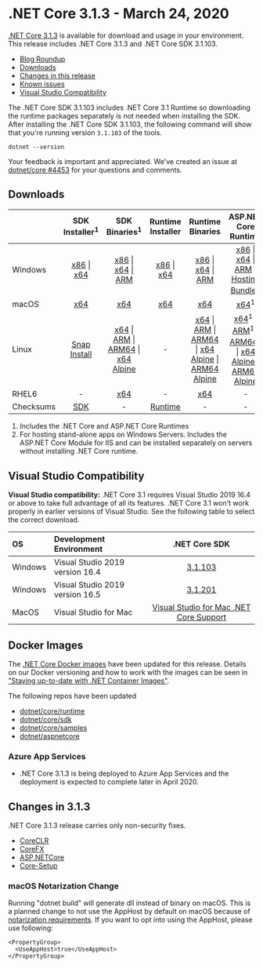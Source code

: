 # .NET Core 3.1.3 - March 24, 2020

[.NET Core 3.1.3](https://dotnet.microsoft.com/download/dotnet/3.1) is available for download and usage in your environment. This release includes .NET Core 3.1.3 and .NET Core SDK 3.1.103.

* [Blog Roundup][dotnet-blog]
* [Downloads](https://dotnet.microsoft.com/download/dotnet/3.1)
* [Changes in this release](#changes-in-313)
* [Known issues](../3.1-known-issues.md)
* [Visual Studio Compatibility](#visual-studio-compatibility)

The .NET Core SDK 3.1.103 includes .NET Core 3.1 Runtime so downloading the runtime packages separately is not needed when installing the SDK. After installing the .NET Core SDK 3.1.103, the following command will show that you're running version `3.1.103` of the tools.

`dotnet --version`

Your feedback is important and appreciated. We've created an issue at [dotnet/core #4453](https://github.com/dotnet/core/issues/4453) for your questions and comments.

## Downloads

|           | SDK Installer<sup>1</sup>                        | SDK Binaries<sup>1</sup>                 | Runtime Installer                                        | Runtime Binaries                                 | ASP.NET Core Runtime           | Windows Desktop Runtime           |
| --------- | :------------------------------------------:     | :----------------------:                 | :---------------------------:                            | :-------------------------:                      | :-----------------:            |:-----------------:            |
| Windows   | [x86][dotnet-sdk-win-x86.exe] \| [x64][dotnet-sdk-win-x64.exe] | [x86][dotnet-sdk-win-x86.zip] \| [x64][dotnet-sdk-win-x64.zip] \| [ARM][dotnet-sdk-win-arm.zip] | [x86][dotnet-runtime-win-x86.exe] \| [x64][dotnet-runtime-win-x64.exe] | [x86][dotnet-runtime-win-x86.zip] \| [x64][dotnet-runtime-win-x64.zip] \| [ARM][dotnet-runtime-win-arm.zip]  | [x86][aspnetcore-runtime-win-x86.exe] \| [x64][aspnetcore-runtime-win-x64.exe] \| [ARM][aspnetcore-runtime-win-arm.zip] \|<br/> [Hosting Bundle][dotnet-hosting-win.exe]<sup>2</sup> | [x86][windowsdesktop-runtime-win-x86.exe] \| [x64][windowsdesktop-runtime-win-x64.exe] |
| macOS     | [x64][dotnet-sdk-osx-x64.pkg]  | [x64][dotnet-sdk-osx-x64.tar.gz]     | [x64][dotnet-runtime-osx-x64.pkg] | [x64][dotnet-runtime-osx-x64.tar.gz] | [x64][aspnetcore-runtime-osx-x64.tar.gz]<sup>1</sup> | - |
| Linux     |  [Snap Install][snap-install]  | [x64][dotnet-sdk-linux-x64.tar.gz] \| [ARM][dotnet-sdk-linux-arm.tar.gz] \| [ARM64][dotnet-sdk-linux-arm64.tar.gz] \| [x64 Alpine][dotnet-sdk-linux-musl-x64.tar.gz] | - | [x64][dotnet-runtime-linux-x64.tar.gz] \| [ARM][dotnet-runtime-linux-arm.tar.gz] \| [ARM64][dotnet-runtime-linux-arm64.tar.gz] \| [x64 Alpine][dotnet-runtime-linux-musl-x64.tar.gz] \|  [ARM64 Alpine][dotnet-runtime-linux-musl-arm64.tar.gz]  | [x64][aspnetcore-runtime-linux-x64.tar.gz]<sup>1</sup>  \| [ARM][aspnetcore-runtime-linux-arm.tar.gz]<sup>1</sup> \| [ARM64][aspnetcore-runtime-linux-arm64.tar.gz]<sup>1</sup> \| [x64 Alpine][aspnetcore-runtime-linux-musl-x64.tar.gz] \| [ARM64 Alpine][aspnetcore-runtime-linux-musl-arm64.tar.gz] | - |
| RHEL6     | -                                                | [x64][dotnet-sdk-rhel.6-x64.tar.gz]                    | -                                                        | [x64][dotnet-runtime-rhel.6-x64.tar.gz] | - |
| Checksums | [SDK][checksums-sdk]                             | -                                        | [Runtime][checksums-runtime]                             | - | - | - |

1. Includes the .NET Core and ASP.NET Core Runtimes
2. For hosting stand-alone apps on Windows Servers. Includes the ASP.NET Core Module for IIS and can be installed separately on servers without installing .NET Core runtime.

## Visual Studio Compatibility

**Visual Studio compatibility:** .NET Core 3.1 requires Visual Studio 2019 16.4 or above to take full advantage of all its features. .NET Core 3.1 won't work properly in earlier versions of Visual Studio. See the following table to select the correct download.

| OS | Development Environment | .NET Core SDK |
| :-- | :-- | :--: |
| Windows | Visual Studio 2019 version 16.4 | [3.1.103](#downloads) |
| Windows | Visual Studio 2019 version 16.5 | [3.1.201](3.1.201-download.md) |
| MacOS | Visual Studio for Mac | [Visual Studio for Mac .NET Core Support](https://learn.microsoft.com/visualstudio/mac/net-core-support) |

## Docker Images

The [.NET Core Docker images](https://hub.docker.com/r/microsoft/dotnet/) have been updated for this release. Details on our Docker versioning and how to work with the images can be seen in ["Staying up-to-date with .NET Container Images"](https://devblogs.microsoft.com/dotnet/staying-up-to-date-with-net-container-images/).

The following repos have been updated

* [dotnet/core/runtime](https://github.com/dotnet/dotnet-docker/blob/main/README.runtime.md)
* [dotnet/core/sdk](https://github.com/dotnet/dotnet-docker/blob/main/README.sdk.md)
* [dotnet/core/samples](https://github.com/dotnet/dotnet-docker/blob/main/README.samples.md)
* [dotnet/aspnetcore](https://github.com/dotnet/dotnet-docker/blob/main/README.aspnet.md)

### Azure App Services

* .NET Core 3.1.3 is being deployed to Azure App Services and the deployment is expected to complete later in April 2020.


## Changes in 3.1.3

.NET Core 3.1.3 release carries only non-security fixes.

* [CoreCLR](https://github.com/dotnet/coreclr/issues?utf8=%E2%9C%93&q=milestone%3A3.1.3+label%3Aservicing-approved)
* [CoreFX](https://github.com/dotnet/corefx/issues?utf8=%E2%9C%93&q=milestone%3A3.1.3+label%3Aservicing-approved)
* [ASP.NETCore](https://github.com/search?q=is%3Apr+label%3AServicing-approved+milestone%3A3.1.3+repo%3Adotnet%2Faspnetcore+repo%3Adotnet%2Fextensions+repo%3Adotnet%2Faspnetcore-tooling+repo%3Adotnet%2Fblazor+repo%3Adotnet%2Fefcore+repo%3Adotnet%2Fef6)
* [Core-Setup](https://github.com/dotnet/core-setup/issues?utf8=✓&q=milestone:3.1.3+label:servicing-approved)

### macOS Notarization Change
  Running "dotnet build" will generate dll instead of binary on macOS. This is a planned change to not use the AppHost by default on macOS because of [notarization requirements](https://learn.microsoft.com/dotnet/core/install/macos-notarization-issues). If you want to opt into using the AppHost, please use following:
```
<PropertyGroup>
  <UseAppHost>true</UseAppHost>
</PropertyGroup>
```

[blob-runtime]: https://dotnetcli.blob.core.windows.net/dotnet/Runtime/
[blob-sdk]: https://dotnetcli.blob.core.windows.net/dotnet/Sdk/
[release-notes]: https://github.com/dotnet/core/blob/main/release-notes/3.1/3.1.3/3.1.3.md
[snap-install]: 3.1.3-install-instructions.md

[checksums-runtime]: https://dotnetcli.blob.core.windows.net/dotnet/checksums/3.1.3-sha.txt
[checksums-sdk]: https://dotnetcli.blob.core.windows.net/dotnet/checksums/3.1.3-sha.txt

[linux-install]: https://learn.microsoft.com/dotnet/core/install/linux
[linux-setup]: https://github.com/dotnet/core/blob/main/Documentation/linux-setup.md

[dotnet-blog]: https://devblogs.microsoft.com/dotnet/net-core-march-2020/
[aspnet-blog]: https://devblogs.microsoft.com/aspnet/asp-net-core-updates-in-net-core-3-1/



[//]: # ( Runtime 3.1.3)
[dotnet-runtime-linux-arm.tar.gz]: https://download.visualstudio.microsoft.com/download/pr/c11e9248-404f-4e5b-bd99-175079419d6f/83902a43e06f9fb4e45a4c6a6d5afc0b/dotnet-runtime-3.1.3-linux-arm.tar.gz
[dotnet-runtime-linux-arm64.tar.gz]: https://download.visualstudio.microsoft.com/download/pr/aec14e02-5c01-4447-b3f4-fa205b7c0603/7beea31e0c9faa20f5d692537cde54a5/dotnet-runtime-3.1.3-linux-arm64.tar.gz
[dotnet-runtime-linux-musl-arm64.tar.gz]: https://download.visualstudio.microsoft.com/download/pr/93de0067-b54a-4fbe-ad70-4aa3b2fa675c/50387419d478163c7ecdc82d9769fd64/dotnet-runtime-3.1.3-linux-musl-arm64.tar.gz
[dotnet-runtime-linux-musl-x64.tar.gz]: https://download.visualstudio.microsoft.com/download/pr/1229b766-b66b-478e-b49d-59c46e21cad9/0e9a1cf3c56ef85c8fff20abc6db780c/dotnet-runtime-3.1.3-linux-musl-x64.tar.gz
[dotnet-runtime-linux-x64.tar.gz]: https://download.visualstudio.microsoft.com/download/pr/c1d419e7-4312-4464-b272-27bee7676560/22e7bb584ff56f3089c85d98b21c0445/dotnet-runtime-3.1.3-linux-x64.tar.gz
[dotnet-runtime-osx-x64.pkg]: https://download.visualstudio.microsoft.com/download/pr/482ac70d-c70d-4ec7-86d7-6842d20ca428/f7abefda6b8f210e77a3d25bf0433352/dotnet-runtime-3.1.3-osx-x64.pkg
[dotnet-runtime-osx-x64.tar.gz]: https://download.visualstudio.microsoft.com/download/pr/6adeeaf9-e591-4a3c-bc34-9cf3b7c60f9b/75826932f66a9afb6f6e2115ded1355b/dotnet-runtime-3.1.3-osx-x64.tar.gz
[dotnet-runtime-rhel.6-x64.tar.gz]: https://download.visualstudio.microsoft.com/download/pr/78ce7c46-80c4-49f5-9ac1-8a79a6ee694f/c4200e8f91358db114f5ae5cd09f5347/dotnet-runtime-3.1.3-rhel.6-x64.tar.gz
[dotnet-runtime-win-arm.zip]: https://download.visualstudio.microsoft.com/download/pr/5f7470b1-553c-4c8d-8ed7-9d16dad93407/9175abdac90de477bbd658db7c3fd2d3/dotnet-runtime-3.1.3-win-arm.zip
[dotnet-runtime-win-x64.exe]: https://download.visualstudio.microsoft.com/download/pr/945df1ae-989b-4909-9d40-6b93e34cfa94/91f6c347203ad24bed374bf692e3a379/dotnet-runtime-3.1.3-win-x64.exe
[dotnet-runtime-win-x64.zip]: https://download.visualstudio.microsoft.com/download/pr/f6387d06-5958-4935-ba28-183bb1f8ec7f/a9ccb4d10faec396135e6b967b7037da/dotnet-runtime-3.1.3-win-x64.zip
[dotnet-runtime-win-x86.exe]: https://download.visualstudio.microsoft.com/download/pr/9afebfd7-7719-4612-b15b-79b67b725b42/b93c5514f58eed2e66fc30d0e88aafcb/dotnet-runtime-3.1.3-win-x86.exe
[dotnet-runtime-win-x86.zip]: https://download.visualstudio.microsoft.com/download/pr/19b0ea97-68b0-49e7-8d77-5d87f703f3d6/81d7c9b2fb74070fcaa0bf0e087c5486/dotnet-runtime-3.1.3-win-x86.zip

[//]: # ( WindowsDesktop )
[windowsdesktop-runtime-win-x64.exe]: https://download.visualstudio.microsoft.com/download/pr/5954c748-86a1-4823-9e7d-d35f6039317a/169e82cbf6fdeb678c5558c5d0a83834/windowsdesktop-runtime-3.1.3-win-x64.exe
[windowsdesktop-runtime-win-x86.exe]: https://download.visualstudio.microsoft.com/download/pr/7cd5c874-5d11-4e72-81f0-4a005d956708/0eb310169770c893407169fc3abaac4f/windowsdesktop-runtime-3.1.3-win-x86.exe

[//]: # ( ASP 3.1.3)
[aspnetcore-runtime-linux-arm.tar.gz]: https://download.visualstudio.microsoft.com/download/pr/b68cde83-05c7-4421-ad9a-3e6f2cc53824/876dbfc9b4521d3ca89a226c6438ffc1/aspnetcore-runtime-3.1.3-linux-arm.tar.gz
[aspnetcore-runtime-linux-arm64.tar.gz]: https://download.visualstudio.microsoft.com/download/pr/d5c6e9d7-25b9-47ac-9d67-35ac65211ad3/c8f4ccd0dc02ca8229ba43ecbe84294b/aspnetcore-runtime-3.1.3-linux-arm64.tar.gz
[aspnetcore-runtime-linux-musl-arm64.tar.gz]: https://download.visualstudio.microsoft.com/download/pr/53bc7d99-4ce8-4885-845d-19834a1bb3d7/26d4e527943258427809e107364ee237/aspnetcore-runtime-3.1.3-linux-musl-arm64.tar.gz
[aspnetcore-runtime-linux-musl-x64.tar.gz]: https://download.visualstudio.microsoft.com/download/pr/cf913e5d-120b-4404-8b63-6dafb01ec1b1/14c903afa12dbca00ff1a2b11ef2c0ce/aspnetcore-runtime-3.1.3-linux-musl-x64.tar.gz
[aspnetcore-runtime-linux-x64.tar.gz]: https://download.visualstudio.microsoft.com/download/pr/7faca87b-7526-4dcd-ae23-4559d2c51ce3/7db1f314c733191ea43e1757e3b2583d/aspnetcore-runtime-3.1.3-linux-x64.tar.gz
[aspnetcore-runtime-osx-x64.tar.gz]: https://download.visualstudio.microsoft.com/download/pr/f2ad068a-1e52-4e46-baa9-8fc4d52bb797/ee2c76d98fc124cfd6214030529412bc/aspnetcore-runtime-3.1.3-osx-x64.tar.gz
[aspnetcore-runtime-win-arm.zip]: https://download.visualstudio.microsoft.com/download/pr/5df1edd1-4cf7-4b70-9f41-6196e655b53b/d5ce4462d55bcf74e3cf4fcc3984d4a5/aspnetcore-runtime-3.1.3-win-arm.zip
[aspnetcore-runtime-win-x64.exe]: https://download.visualstudio.microsoft.com/download/pr/4b970ea4-cae6-4e36-a0a1-86a7efa9958e/0633df1e7f959795278c0c55afc2daa3/aspnetcore-runtime-3.1.3-win-x64.exe
[aspnetcore-runtime-win-x64.zip]: https://download.visualstudio.microsoft.com/download/pr/e47eda4e-2956-491a-a4c7-0ffa27b31be0/eb828ea191c5cc1c31be9f4dbbf32dec/aspnetcore-runtime-3.1.3-win-x64.zip
[aspnetcore-runtime-win-x86.exe]: https://download.visualstudio.microsoft.com/download/pr/afec5ced-6298-4e54-add1-1d2e02d950f9/3a8064ac78eaf651c0030e8a96d4bd83/aspnetcore-runtime-3.1.3-win-x86.exe
[aspnetcore-runtime-win-x86.zip]: https://download.visualstudio.microsoft.com/download/pr/8741b459-2cdd-4fe5-b602-5dca5879a5f6/edef22b74f4ad080562d8be833a00efc/aspnetcore-runtime-3.1.3-win-x86.zip
[dotnet-hosting-win.exe]: https://download.visualstudio.microsoft.com/download/pr/ff658e5a-c017-4a63-9ffe-e53865963848/15875eef1f0b8e25974846e4a4518135/dotnet-hosting-3.1.3-win.exe

[//]: # ( SDK 3.1.103 )
[dotnet-sdk-linux-arm.tar.gz]: https://download.visualstudio.microsoft.com/download/pr/7eb8b77b-e7e9-44ea-8a4e-e560ef639958/ee3565807f13ea0cf62e7a6bd8a58221/dotnet-sdk-3.1.103-linux-arm.tar.gz
[dotnet-sdk-linux-arm64.tar.gz]: https://download.visualstudio.microsoft.com/download/pr/2231ea64-1835-4e2f-bcff-f611bd803786/3e492dc64e6c3e6ca977e1e2abace10a/dotnet-sdk-3.1.103-linux-arm64.tar.gz
[dotnet-sdk-linux-musl-x64.tar.gz]: https://download.visualstudio.microsoft.com/download/pr/96f425ef-7b6e-4bfc-87f5-c2fd9516e878/ed017cdd38dd233fec13dd0567417d39/dotnet-sdk-3.1.103-linux-musl-x64.tar.gz
[dotnet-sdk-linux-x64.tar.gz]: https://download.visualstudio.microsoft.com/download/pr/4acde034-669e-4d98-86ac-6214ebb36ff9/7e3cf7e4c323840c49ad7c3e4e2c7755/dotnet-sdk-3.1.103-linux-x64.tar.gz
[dotnet-sdk-osx-x64.pkg]: https://download.visualstudio.microsoft.com/download/pr/d200c4ea-dc59-43d7-80f4-04d277c3c60b/ecf4c1b9c84f1ee887afbdf02ea60c3f/dotnet-sdk-3.1.103-osx-x64.pkg
[dotnet-sdk-osx-x64.tar.gz]: https://download.visualstudio.microsoft.com/download/pr/22dff1c7-ed29-4b69-8191-18563bfed550/441fb1596f0be0582d417a3af6604855/dotnet-sdk-3.1.103-osx-x64.tar.gz
[dotnet-sdk-rhel.6-x64.tar.gz]: https://download.visualstudio.microsoft.com/download/pr/e59d0df5-a4d2-4726-9f4d-3d301c377441/c8592b2dc1b2ec9d2d05d1fd2814e9e8/dotnet-sdk-3.1.103-rhel.6-x64.tar.gz
[dotnet-sdk-win-arm.zip]: https://download.visualstudio.microsoft.com/download/pr/263590b0-667b-4e22-8c84-88af71296092/8390c4375fbfe49b09daf85aeed9fcda/dotnet-sdk-3.1.103-win-arm.zip
[dotnet-sdk-win-x64.exe]: https://download.visualstudio.microsoft.com/download/pr/2e20b6fb-d05b-4dbc-bda1-5be5cba9e759/32bbf60d86a169acd5864b856e977ede/dotnet-sdk-3.1.103-win-x64.exe
[dotnet-sdk-win-x64.zip]: https://download.visualstudio.microsoft.com/download/pr/d880d085-20e5-4216-96b2-78d06252ce89/82c04dd312a40541d1311028a97e5cc1/dotnet-sdk-3.1.103-win-x64.zip
[dotnet-sdk-win-x86.exe]: https://download.visualstudio.microsoft.com/download/pr/44a6238f-4e36-4aba-885f-18052df89b7f/07750e35430fe24b13811ba3350b6e7f/dotnet-sdk-3.1.103-win-x86.exe
[dotnet-sdk-win-x86.zip]: https://download.visualstudio.microsoft.com/download/pr/9e845978-0626-4b95-937b-4ee0f1d3c5a8/977226d5e43baaf88c8d85a981b40c58/dotnet-sdk-3.1.103-win-x86.zip

[//]: # ( Symbols )
